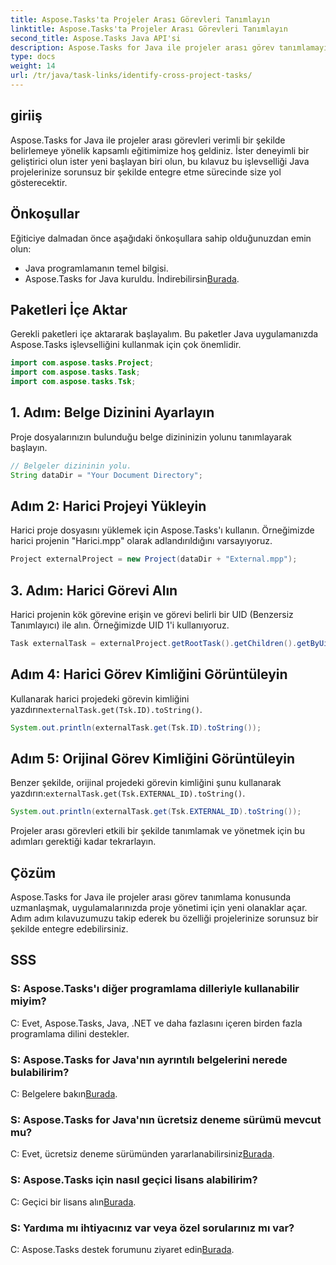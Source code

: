 ```yaml
---
title: Aspose.Tasks'ta Projeler Arası Görevleri Tanımlayın
linktitle: Aspose.Tasks'ta Projeler Arası Görevleri Tanımlayın
second_title: Aspose.Tasks Java API'si
description: Aspose.Tasks for Java ile projeler arası görev tanımlamayı keşfedin. Kusursuz entegrasyon ve verimli yönetim. Şimdi İndirin!
type: docs
weight: 14
url: /tr/java/task-links/identify-cross-project-tasks/
---
```

## giriiş
Aspose.Tasks for Java ile projeler arası görevleri verimli bir şekilde belirlemeye yönelik kapsamlı eğitimimize hoş geldiniz. İster deneyimli bir geliştirici olun ister yeni başlayan biri olun, bu kılavuz bu işlevselliği Java projelerinize sorunsuz bir şekilde entegre etme sürecinde size yol gösterecektir.
## Önkoşullar
Eğiticiye dalmadan önce aşağıdaki önkoşullara sahip olduğunuzdan emin olun:
- Java programlamanın temel bilgisi.
-  Aspose.Tasks for Java kuruldu. İndirebilirsin[Burada](https://releases.aspose.com/tasks/java/).
## Paketleri İçe Aktar
Gerekli paketleri içe aktararak başlayalım. Bu paketler Java uygulamanızda Aspose.Tasks işlevselliğini kullanmak için çok önemlidir.
```java
import com.aspose.tasks.Project;
import com.aspose.tasks.Task;
import com.aspose.tasks.Tsk;
```
## 1. Adım: Belge Dizinini Ayarlayın
Proje dosyalarınızın bulunduğu belge dizininizin yolunu tanımlayarak başlayın.
```java
// Belgeler dizininin yolu.
String dataDir = "Your Document Directory";
```
## Adım 2: Harici Projeyi Yükleyin
Harici proje dosyasını yüklemek için Aspose.Tasks'ı kullanın. Örneğimizde harici projenin "Harici.mpp" olarak adlandırıldığını varsayıyoruz.
```java
Project externalProject = new Project(dataDir + "External.mpp");
```
## 3. Adım: Harici Görevi Alın
Harici projenin kök görevine erişin ve görevi belirli bir UID (Benzersiz Tanımlayıcı) ile alın. Örneğimizde UID 1'i kullanıyoruz.
```java
Task externalTask = externalProject.getRootTask().getChildren().getByUid(1);
```
## Adım 4: Harici Görev Kimliğini Görüntüleyin
 Kullanarak harici projedeki görevin kimliğini yazdırın`externalTask.get(Tsk.ID).toString()`.
```java
System.out.println(externalTask.get(Tsk.ID).toString());
```
## Adım 5: Orijinal Görev Kimliğini Görüntüleyin
 Benzer şekilde, orijinal projedeki görevin kimliğini şunu kullanarak yazdırın:`externalTask.get(Tsk.EXTERNAL_ID).toString()`.
```java
System.out.println(externalTask.get(Tsk.EXTERNAL_ID).toString());
```
Projeler arası görevleri etkili bir şekilde tanımlamak ve yönetmek için bu adımları gerektiği kadar tekrarlayın.
## Çözüm
Aspose.Tasks for Java ile projeler arası görev tanımlama konusunda uzmanlaşmak, uygulamalarınızda proje yönetimi için yeni olanaklar açar. Adım adım kılavuzumuzu takip ederek bu özelliği projelerinize sorunsuz bir şekilde entegre edebilirsiniz.
## SSS
### S: Aspose.Tasks'ı diğer programlama dilleriyle kullanabilir miyim?
C: Evet, Aspose.Tasks, Java, .NET ve daha fazlasını içeren birden fazla programlama dilini destekler.
### S: Aspose.Tasks for Java'nın ayrıntılı belgelerini nerede bulabilirim?
 C: Belgelere bakın[Burada](https://reference.aspose.com/tasks/java/).
### S: Aspose.Tasks for Java'nın ücretsiz deneme sürümü mevcut mu?
 C: Evet, ücretsiz deneme sürümünden yararlanabilirsiniz[Burada](https://releases.aspose.com/).
### S: Aspose.Tasks için nasıl geçici lisans alabilirim?
 C: Geçici bir lisans alın[Burada](https://purchase.aspose.com/temporary-license/).
### S: Yardıma mı ihtiyacınız var veya özel sorularınız mı var?
C: Aspose.Tasks destek forumunu ziyaret edin[Burada](https://forum.aspose.com/c/tasks/15).